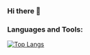 ### Hi there 👋

<!--
**whatzhang/whatzhang** is a ✨ _special_ ✨ repository because its `README.md` (this file) appears on your GitHub profile.

Here are some ideas to get you started:

- 🔭 I’m currently working on ...
- 🌱 I’m currently learning ...
- 👯 I’m looking to collaborate on ...
- 🤔 I’m looking for help with ...
- 💬 Ask me about ...
- 📫 How to reach me: ...
- 😄 Pronouns: ...
- ⚡ Fun fact: ...
-->

### Languages and Tools:

<!-- Your github readme stats
You can use this api: https://github.com/anuraghazra/github-readme-stats
-->
<p>
<!--    <img width="55%" align="right" alt="whatzhang's github stats" src="https://github-readme-stats.vercel.app/api?username=whatzhang&show_icons=true&hide_border=true"/> -->
 
  
   [![Top Langs](https://github-readme-stats.vercel.app/api/top-langs/?username=whatzhang&hide=jupyter%20notebook&show_icons=true&layout=compact&hide_border=true)](https://github.com/anuraghazra/github-readme-stats)
 

</p>

